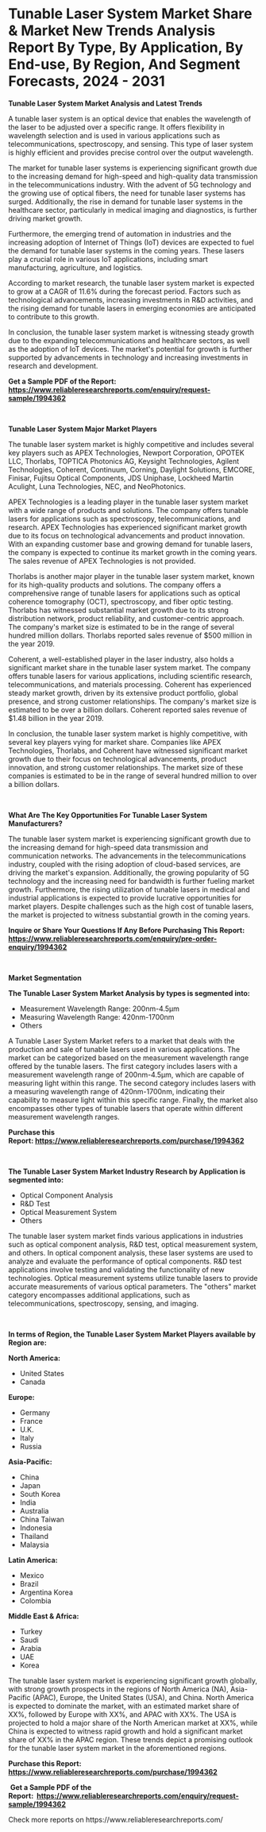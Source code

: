 <p><h1>Tunable Laser System Market Share & Market New Trends Analysis Report By Type, By Application, By End-use, By Region, And Segment Forecasts, 2024 - 2031</h1></p><p><strong>Tunable Laser System Market Analysis and Latest Trends</strong></p>
<p><p>A tunable laser system is an optical device that enables the wavelength of the laser to be adjusted over a specific range. It offers flexibility in wavelength selection and is used in various applications such as telecommunications, spectroscopy, and sensing. This type of laser system is highly efficient and provides precise control over the output wavelength.</p><p>The market for tunable laser systems is experiencing significant growth due to the increasing demand for high-speed and high-quality data transmission in the telecommunications industry. With the advent of 5G technology and the growing use of optical fibers, the need for tunable laser systems has surged. Additionally, the rise in demand for tunable laser systems in the healthcare sector, particularly in medical imaging and diagnostics, is further driving market growth.</p><p>Furthermore, the emerging trend of automation in industries and the increasing adoption of Internet of Things (IoT) devices are expected to fuel the demand for tunable laser systems in the coming years. These lasers play a crucial role in various IoT applications, including smart manufacturing, agriculture, and logistics.</p><p>According to market research, the tunable laser system market is expected to grow at a CAGR of 11.6% during the forecast period. Factors such as technological advancements, increasing investments in R&D activities, and the rising demand for tunable lasers in emerging economies are anticipated to contribute to this growth.</p><p>In conclusion, the tunable laser system market is witnessing steady growth due to the expanding telecommunications and healthcare sectors, as well as the adoption of IoT devices. The market's potential for growth is further supported by advancements in technology and increasing investments in research and development.</p></p>
<p><strong>Get a Sample PDF of the Report:&nbsp; <a href="https://www.reliableresearchreports.com/enquiry/request-sample/1994362">https://www.reliableresearchreports.com/enquiry/request-sample/1994362</a></strong></p>
<p>&nbsp;</p>
<p><strong>Tunable Laser System Major Market Players</strong></p>
<p><p>The tunable laser system market is highly competitive and includes several key players such as APEX Technologies, Newport Corporation, OPOTEK LLC, Thorlabs, TOPTICA Photonics AG, Keysight Technologies, Agilent Technologies, Coherent, Continuum, Corning, Daylight Solutions, EMCORE, Finisar, Fujitsu Optical Components, JDS Uniphase, Lockheed Martin Aculight, Luna Technologies, NEC, and NeoPhotonics. </p><p>APEX Technologies is a leading player in the tunable laser system market with a wide range of products and solutions. The company offers tunable lasers for applications such as spectroscopy, telecommunications, and research. APEX Technologies has experienced significant market growth due to its focus on technological advancements and product innovation. With an expanding customer base and growing demand for tunable lasers, the company is expected to continue its market growth in the coming years. The sales revenue of APEX Technologies is not provided.</p><p>Thorlabs is another major player in the tunable laser system market, known for its high-quality products and solutions. The company offers a comprehensive range of tunable lasers for applications such as optical coherence tomography (OCT), spectroscopy, and fiber optic testing. Thorlabs has witnessed substantial market growth due to its strong distribution network, product reliability, and customer-centric approach. The company's market size is estimated to be in the range of several hundred million dollars. Thorlabs reported sales revenue of $500 million in the year 2019.</p><p>Coherent, a well-established player in the laser industry, also holds a significant market share in the tunable laser system market. The company offers tunable lasers for various applications, including scientific research, telecommunications, and materials processing. Coherent has experienced steady market growth, driven by its extensive product portfolio, global presence, and strong customer relationships. The company's market size is estimated to be over a billion dollars. Coherent reported sales revenue of $1.48 billion in the year 2019.</p><p>In conclusion, the tunable laser system market is highly competitive, with several key players vying for market share. Companies like APEX Technologies, Thorlabs, and Coherent have witnessed significant market growth due to their focus on technological advancements, product innovation, and strong customer relationships. The market size of these companies is estimated to be in the range of several hundred million to over a billion dollars.</p></p>
<p>&nbsp;</p>
<p><strong>What Are The Key Opportunities For Tunable Laser System Manufacturers?</strong></p>
<p><p>The tunable laser system market is experiencing significant growth due to the increasing demand for high-speed data transmission and communication networks. The advancements in the telecommunications industry, coupled with the rising adoption of cloud-based services, are driving the market's expansion. Additionally, the growing popularity of 5G technology and the increasing need for bandwidth is further fueling market growth. Furthermore, the rising utilization of tunable lasers in medical and industrial applications is expected to provide lucrative opportunities for market players. Despite challenges such as the high cost of tunable lasers, the market is projected to witness substantial growth in the coming years.</p></p>
<p><strong>Inquire or Share Your Questions If Any Before Purchasing This Report: <a href="https://www.reliableresearchreports.com/enquiry/pre-order-enquiry/1994362">https://www.reliableresearchreports.com/enquiry/pre-order-enquiry/1994362</a></strong></p>
<p>&nbsp;</p>
<p><strong>Market Segmentation</strong></p>
<p><strong>The Tunable Laser System Market Analysis by types is segmented into:</strong></p>
<p><ul><li>Measurement Wavelength Range: 200nm-4.5µm</li><li>Measuring Wavelength Range: 420nm-1700nm</li><li>Others</li></ul></p>
<p><p>A Tunable Laser System Market refers to a market that deals with the production and sale of tunable lasers used in various applications. The market can be categorized based on the measurement wavelength range offered by the tunable lasers. The first category includes lasers with a measurement wavelength range of 200nm-4.5µm, which are capable of measuring light within this range. The second category includes lasers with a measuring wavelength range of 420nm-1700nm, indicating their capability to measure light within this specific range. Finally, the market also encompasses other types of tunable lasers that operate within different measurement wavelength ranges.</p></p>
<p><strong>Purchase this Report:&nbsp;<a href="https://www.reliableresearchreports.com/purchase/1994362">https://www.reliableresearchreports.com/purchase/1994362</a></strong></p>
<p>&nbsp;</p>
<p><strong>The Tunable Laser System Market Industry Research by Application is segmented into:</strong></p>
<p><ul><li>Optical Component Analysis</li><li>R&D Test</li><li>Optical Measurement System</li><li>Others</li></ul></p>
<p><p>The tunable laser system market finds various applications in industries such as optical component analysis, R&D test, optical measurement system, and others. In optical component analysis, these laser systems are used to analyze and evaluate the performance of optical components. R&D test applications involve testing and validating the functionality of new technologies. Optical measurement systems utilize tunable lasers to provide accurate measurements of various optical parameters. The "others" market category encompasses additional applications, such as telecommunications, spectroscopy, sensing, and imaging.</p></p>
<p>&nbsp;</p>
<p><strong>In terms of Region, the Tunable Laser System Market Players available by Region are:</strong></p>
<p>
    <p> <strong> North America: </strong>
        <ul>
            <li>United States</li>
            <li>Canada</li>
        </ul>
        </p> 
    <p> <strong> Europe: </strong>
        <ul>
            <li>Germany</li>
            <li>France</li>
            <li>U.K.</li>
            <li>Italy</li>
            <li>Russia</li>
        </ul>
        </p> 
    <p> <strong> Asia-Pacific: </strong>
        <ul>
            <li>China</li>
            <li>Japan</li>
            <li>South Korea</li>
            <li>India</li>
            <li>Australia</li>
            <li>China Taiwan</li>
            <li>Indonesia</li>
            <li>Thailand</li>
            <li>Malaysia</li>
        </ul>
        </p> 
    <p> <strong> Latin America: </strong>
        <ul>
            <li>Mexico</li>
            <li>Brazil</li>
            <li>Argentina Korea</li>
            <li>Colombia</li>
        </ul>
        </p> 
    <p> <strong> Middle East & Africa: </strong>
        <ul>
            <li>Turkey</li>
            <li>Saudi</li>
            <li>Arabia</li>
            <li>UAE</li>
            <li>Korea</li>
        </ul>
    </p>
    </p>
<p><p>The tunable laser system market is experiencing significant growth globally, with strong growth prospects in the regions of North America (NA), Asia-Pacific (APAC), Europe, the United States (USA), and China. North America is expected to dominate the market, with an estimated market share of XX%, followed by Europe with XX%, and APAC with XX%. The USA is projected to hold a major share of the North American market at XX%, while China is expected to witness rapid growth and hold a significant market share of XX% in the APAC region. These trends depict a promising outlook for the tunable laser system market in the aforementioned regions.</p></p>
<p><strong>Purchase this Report: <a href="https://www.reliableresearchreports.com/purchase/1994362">https://www.reliableresearchreports.com/purchase/1994362</a></strong></p>
<p>&nbsp;<strong>Get a Sample PDF of the Report:&nbsp;&nbsp;<a href="https://www.reliableresearchreports.com/enquiry/request-sample/1994362">https://www.reliableresearchreports.com/enquiry/request-sample/1994362</a></strong></p>
<p><strong></strong></p>
<p>Check more reports on https://www.reliableresearchreports.com/</p>